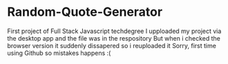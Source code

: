 # Random-Quote-Generator
First project of Full Stack Javascript techdegree
I upploaded my project via the desktop app and the file was in the respository
But when i checked the browser version it suddenly dissapered so i reuploaded it 
Sorry, first time using Github so mistakes happens :(

